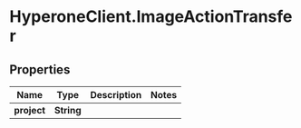 # HyperoneClient.ImageActionTransfer

## Properties

Name | Type | Description | Notes
------------ | ------------- | ------------- | -------------
**project** | **String** |  | 


